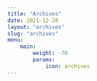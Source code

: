 ```yaml
---
title: "Archives"
date: 2021-12-28
layout: "archives"
slug: "archives"
menu:
    main:
        weight: -70
        params: 
            icon: archives
---
```


